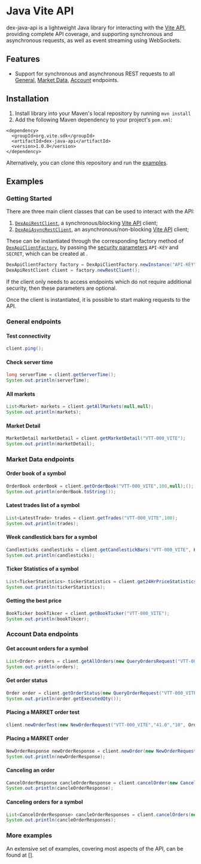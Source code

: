 # Java Vite API

dex-java-api is a lightweight Java library for interacting with the [Vite API](https://github.com/vitelabs/vite-dex/wiki/V1.0%E4%B8%AD%E5%BF%83%E5%8C%96OpenAPI), providing complete API coverage, and supporting synchronous and asynchronous requests, as well as event streaming using WebSockets.

## Features
* Support for synchronous and asynchronous REST requests to all [General](https://github.com/vitelabs/vite-dex/wiki/V1.0%E4%B8%AD%E5%BF%83%E5%8C%96OpenAPI#%E9%80%9A%E7%94%A8%E6%8E%A5%E5%8F%A3), [Market Data](https://github.com/vitelabs/vite-dex/wiki/V1.0%E4%B8%AD%E5%BF%83%E5%8C%96OpenAPI#%E5%85%AC%E6%9C%89%E6%8E%A5%E5%8F%A3), [Account](https://github.com/vitelabs/vite-dex/wiki/V1.0%E4%B8%AD%E5%BF%83%E5%8C%96OpenAPI#%E7%A7%81%E6%9C%89%E6%8E%A5%E5%8F%A3) endpoints.

## Installation
1. Install library into your Maven's local repository by running `mvn install`
2. Add the following Maven dependency to your project's `pom.xml`:
```
<dependency>
  <groupId>org.vite.sdk</groupId>
  <artifactId>dex-java-api</artifactId>
  <version>1.0.0</version>
</dependency>
```

Alternatively, you can clone this repository and run the [examples]().

## Examples

### Getting Started

There are three main client classes that can be used to interact with the API:

1. [`DexApiRestClient`](), a synchronous/blocking [Vite API]() client;
2. [`DexApiAsyncRestClient`](), an asynchronous/non-blocking [Vite API]() client;

These can be instantiated through the corresponding factory method of [`DexApiClientFactory`](), by passing the [security parameters]() `API-KEY` and `SECRET`, which can be created at []().

```java
DexApiClientFactory factory = DexApiClientFactory.newInstance("API-KEY", "SECRET");
DexApiRestClient client = factory.newRestClient();
```

If the client only needs to access endpoints which do not require additional security, then these parameters are optional.

Once the client is instantiated, it is possible to start making requests to the API.

### General endpoints

#### Test connectivity
```java
client.ping();
```

#### Check server time
```java
long serverTime = client.getServerTime();
System.out.println(serverTime);
```

#### All markets
```java
List<Market> markets = client.getAllMarkets(null,null);
System.out.println(markets);
```

#### Market Detail
```java
MarketDetail marketDetail = client.getMarketDetail("VTT-000_VITE");
System.out.println(marketDetail);
```

### Market Data endpoints

#### Order book of a symbol
```java
OrderBook orderBook = client.getOrderBook("VTT-000_VITE",100,null);();
System.out.println(orderBook.toString());
```

#### Latest trades list of a symbol
```java
List<LatestTrade> trades = client.getTrades("VTT-000_VITE",100);
System.out.println(trades);
```

#### Week candlestick bars for a symbol
```java
Candlesticks candlesticks = client.getCandlestickBars("VTT-000_VITE", KlineInterval.Week);
System.out.println(candlesticks);
```

#### Ticker Statistics of a symbol
```java
List<TickerStatistics> tickerStatistics = client.get24HrPriceStatistics("VTT-000_VITE",null);
System.out.println(tickerStatistics);
```

#### Getting the best price
```java
BookTicker bookTikcer = client.getBookTicker("VTT-000_VITE");
System.out.println(bookTikcer);
```


### Account Data endpoints


#### Get account orders for a symbol
```java
List<Order> orders = client.getAllOrders(new QueryOrdersRequest("VTT-000_VITE"));
System.out.println(orders);
```

#### Get order status
```java
Order order = client.getOrderStatus(new QueryOrderRequest("VTT-000_VITE","d15454b89ee86fdda8e455c022d82e06cda591a6156df46f0d9df79c33745d68"));
System.out.println(order.getExecutedQty());
```

#### Placing a MARKET order test
```java
client.newOrderTest(new NewOrderRequest("VTT-000_VITE","41.0","10", OrderSide.SELL));
```

#### Placing a MARKET order
```java
NewOrderResponse newOrderResponse = client.newOrder(new NewOrderRequest("VTT-000_VITE","41.0","10", OrderSide.SELL));
System.out.println(newOrderResponse);
```

#### Canceling an order
```java
CancelOrderResponse cancleOrderResponse = client.cancelOrder(new CancelOrderRequest("VTT-000_VITE","9b1d2e595ff776c1ee6d864177a780e9e951e96262778eb003553ef6f160212f"));
System.out.println(cancleOrderResponse);
```

#### Canceling orders for a symbol
```java
List<CancelOrderResponse> cancleOrderResponses = client.cancelOrders(new CancelOrdersRequest("VTT-000_VITE"));
System.out.println(cancleOrderResponses);
```

### More examples
An extensive set of examples, covering most aspects of the API, can be found at [].
